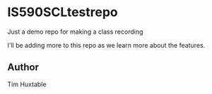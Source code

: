 # IS590SCLtestrepo
Just a demo repo for making a class recording

I'll be adding more to this repo as we learn more about the features.

## Author

Tim Huxtable
